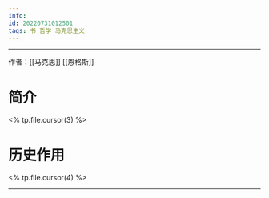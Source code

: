 ```yaml
---
info:
id: 20220731012501
tags: 书 哲学 马克思主义
---
```

---
作者：[[马克思]] [[恩格斯]]
# 简介
<% tp.file.cursor(3) %>
# 历史作用
<% tp.file.cursor(4) %>

---